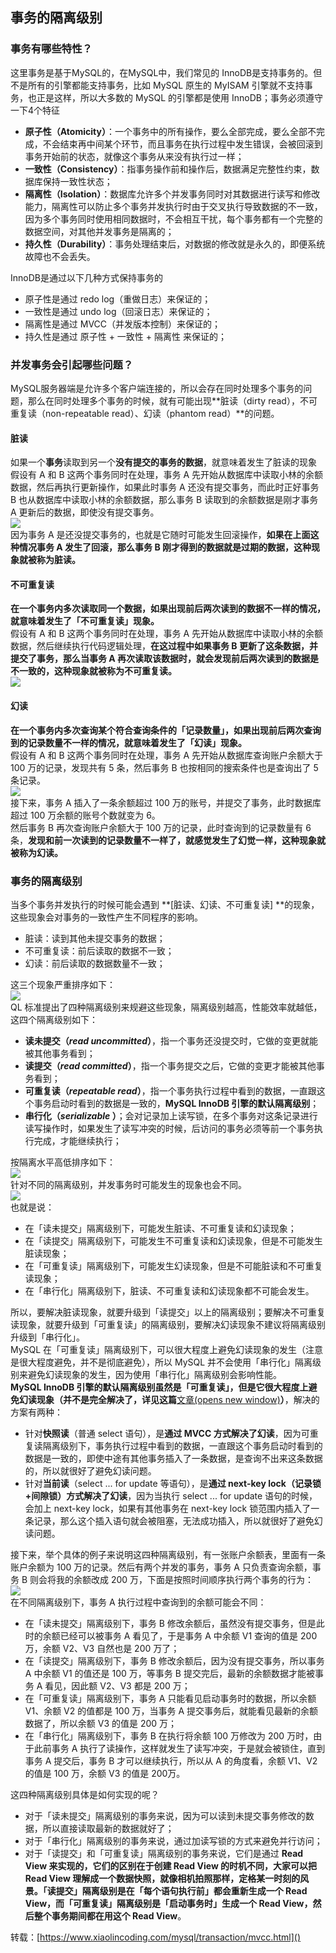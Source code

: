 ## 事务的隔离级别
### 事务有哪些特性？
这里事务是基于MySQL的，在MySQL中，我们常见的 InnoDB是支持事务的。但不是所有的引擎都能支持事务，比如 MySQL 原生的 MyISAM 引擎就不支持事务，也正是这样，所以大多数的 MySQL 的引擎都是使用 InnoDB；事务必须遵守一下4个特征

- **原子性（Atomicity）**：一个事务中的所有操作，要么全部完成，要么全部不完成，不会结束再中间某个环节，而且事务在执行过程中发生错误，会被回滚到事务开始前的状态，就像这个事务从来没有执行过一样；
- **一致性（Consistency）**：指事务操作前和操作后，数据满足完整性约束，数据库保持一致性状态；
- **隔离性（Isolation）**：数据库允许多个并发事务同时对其数据进行读写和修改能力，隔离性可以防止多个事务并发执行时由于交叉执行导致数据的不一致，因为多个事务同时使用相同数据时，不会相互干扰，每个事务都有一个完整的数据空间，对其他并发事务是隔离的；
- **持久性（Durability）**：事务处理结束后，对数据的修改就是永久的，即便系统故障也不会丢失。

InnoDB是通过以下几种方式保持事务的

- 原子性是通过 redo log（重做日志）来保证的；
- 一致性是通过 undo log（回滚日志）来保证的；
- 隔离性是通过 MVCC（并发版本控制）来保证的；
- 持久性是通过 原子性 + 一致性 + 隔离性 来保证的；
### 并发事务会引起哪些问题？
MySQL服务器端是允许多个客户端连接的，所以会存在同时处理多个事务的问题，那么在同时处理多个事务的时候，就有可能出现**脏读（dirty read），不可重复读（non-repeatable read）、幻读（phantom read）**的问题。
#### 脏读
如果一个**事务**读取到另一个**没有提交的事务的数据**，就意味着发生了脏读的现象<br />假设有 A 和 B 这两个事务同时在处理，事务 A 先开始从数据库中读取小林的余额数据，然后再执行更新操作，如果此时事务 A 还没有提交事务，而此时正好事务 B 也从数据库中读取小林的余额数据，那么事务 B 读取到的余额数据是刚才事务 A 更新后的数据，即使没有提交事务。<br />![](https://cdn.nlark.com/yuque/0/2024/png/22796888/1712888108087-2161f354-0a86-4a9c-9157-6d029df975ec.png#averageHue=%23f9f6f1&clientId=u934178b2-8c7e-4&from=paste&id=u106841ad&originHeight=420&originWidth=1080&originalType=url&ratio=1.25&rotation=0&showTitle=false&status=done&style=none&taskId=u75cb65fc-e507-4394-83f9-f093fba25b2&title=#averageHue=%23f9f6f1&from=url&id=L1POl&originHeight=420&originWidth=1080&originalType=binary&ratio=1&rotation=0&showTitle=false&status=done&style=none&title=)<br />因为事务 A 是还没提交事务的，也就是它随时可能发生回滚操作，**如果在上面这种情况事务 A 发生了回滚，那么事务 B 刚才得到的数据就是过期的数据，这种现象就被称为脏读。**
#### 不可重复读
**在一个事务内多次读取同一个数据，如果出现前后两次读到的数据不一样的情况，就意味着发生了「不可重复读」现象。**<br />假设有 A 和 B 这两个事务同时在处理，事务 A 先开始从数据库中读取小林的余额数据，然后继续执行代码逻辑处理，**在这过程中如果事务 B 更新了这条数据，并提交了事务，那么当事务 A 再次读取该数据时，就会发现前后两次读到的数据是不一致的，这种现象就被称为不可重复读。**<br />![](https://cdn.nlark.com/yuque/0/2024/png/22796888/1712888207729-a33d5799-81a1-463a-9005-0e4fb417f6f1.png#averageHue=%23f9f7f0&clientId=u934178b2-8c7e-4&from=paste&id=ub99d2a11&originHeight=486&originWidth=1080&originalType=url&ratio=1.25&rotation=0&showTitle=false&status=done&style=none&taskId=u7ae6a393-de57-4a29-b2f3-f6780d5f97e&title=#averageHue=%23f9f7f0&from=url&id=LZnVd&originHeight=486&originWidth=1080&originalType=binary&ratio=1&rotation=0&showTitle=false&status=done&style=none&title=)
#### 幻读
**在一个事务内多次查询某个符合查询条件的「记录数量」，如果出现前后两次查询到的记录数量不一样的情况，就意味着发生了「幻读」现象。**<br />假设有 A 和 B 这两个事务同时在处理，事务 A 先开始从数据库查询账户余额大于 100 万的记录，发现共有 5 条，然后事务 B 也按相同的搜索条件也是查询出了 5 条记录。<br />![](https://cdn.nlark.com/yuque/0/2024/png/22796888/1712888238388-d9900b36-289b-4cdb-a97e-137800f3bcfc.png#averageHue=%23f8f5ef&clientId=u934178b2-8c7e-4&from=paste&id=u73aa9020&originHeight=312&originWidth=1080&originalType=url&ratio=1.25&rotation=0&showTitle=false&status=done&style=none&taskId=ueccee5e6-61d7-465a-b6c5-9c50821aa01&title=#averageHue=%23f8f5ef&from=url&id=H9KPz&originHeight=312&originWidth=1080&originalType=binary&ratio=1&rotation=0&showTitle=false&status=done&style=none&title=)<br />接下来，事务 A 插入了一条余额超过 100 万的账号，并提交了事务，此时数据库超过 100 万余额的账号个数就变为 6。<br />然后事务 B 再次查询账户余额大于 100 万的记录，此时查询到的记录数量有 6 条，**发现和前一次读到的记录数量不一样了，就感觉发生了幻觉一样，这种现象就被称为幻读。**
### 事务的隔离级别
当多个事务并发执行的时候可能会遇到 **[脏读、幻读、不可重复读] **的现象，这些现象会对事务的一致性产生不同程序的影响。

- 脏读：读到其他未提交事务的数据；
- 不可重复读：前后读取的数据不一致；
- 幻读：前后读取的数据数量不一致；

这三个现象严重排序如下：<br />![](https://cdn.nlark.com/yuque/0/2024/png/22796888/1712888486325-1b39300a-fe50-41c5-b117-29516406da90.png#averageHue=%23f4e8e2&clientId=u934178b2-8c7e-4&from=paste&id=u84bd6b83&originHeight=140&originWidth=677&originalType=url&ratio=1.25&rotation=0&showTitle=false&status=done&style=none&taskId=udcca6eb4-1517-4493-bf17-845c53cec4f&title=#averageHue=%23f4e8e2&from=url&id=uEuBj&originHeight=140&originWidth=677&originalType=binary&ratio=1&rotation=0&showTitle=false&status=done&style=none&title=)<br />QL 标准提出了四种隔离级别来规避这些现象，隔离级别越高，性能效率就越低，这四个隔离级别如下：

- **读未提交（_read uncommitted_）**，指一个事务还没提交时，它做的变更就能被其他事务看到；
- **读提交（_read committed_）**，指一个事务提交之后，它做的变更才能被其他事务看到；
- **可重复读（_repeatable read_）**，指一个事务执行过程中看到的数据，一直跟这个事务启动时看到的数据是一致的，**MySQL InnoDB 引擎的默认隔离级别**；
- **串行化（_serializable_ ）**；会对记录加上读写锁，在多个事务对这条记录进行读写操作时，如果发生了读写冲突的时候，后访问的事务必须等前一个事务执行完成，才能继续执行；

按隔离水平高低排序如下：<br />![](https://cdn.nlark.com/yuque/0/2024/png/22796888/1712889056259-f797f79a-9881-4e6c-89c6-6d14b1d40844.png#averageHue=%23f5ebe3&clientId=u934178b2-8c7e-4&from=paste&id=uc07bb983&originHeight=144&originWidth=962&originalType=url&ratio=1.25&rotation=0&showTitle=false&status=done&style=none&taskId=ub7e0de66-162f-4b28-8d3d-1e0a8dcee6e&title=#averageHue=%23f5ebe3&from=url&id=tOLmm&originHeight=144&originWidth=962&originalType=binary&ratio=1&rotation=0&showTitle=false&status=done&style=none&title=)<br />针对不同的隔离级别，并发事务时可能发生的现象也会不同。<br />![](https://cdn.nlark.com/yuque/0/2024/png/22796888/1712889056324-7176a1a8-3c50-4f9f-a4e7-2e37da9e6f70.png#averageHue=%23f7f6e0&clientId=u934178b2-8c7e-4&from=paste&id=u250a3761&originHeight=464&originWidth=1080&originalType=url&ratio=1.25&rotation=0&showTitle=false&status=done&style=none&taskId=ua2fbd764-c2b7-4126-a22f-07e18780c0e&title=#averageHue=%23f7f6e0&from=url&id=HJAaw&originHeight=464&originWidth=1080&originalType=binary&ratio=1&rotation=0&showTitle=false&status=done&style=none&title=)<br />也就是说：

- 在「读未提交」隔离级别下，可能发生脏读、不可重复读和幻读现象；
- 在「读提交」隔离级别下，可能发生不可重复读和幻读现象，但是不可能发生脏读现象；
- 在「可重复读」隔离级别下，可能发生幻读现象，但是不可能脏读和不可重复读现象；
- 在「串行化」隔离级别下，脏读、不可重复读和幻读现象都不可能会发生。

所以，要解决脏读现象，就要升级到「读提交」以上的隔离级别；要解决不可重复读现象，就要升级到「可重复读」的隔离级别，要解决幻读现象不建议将隔离级别升级到「串行化」。<br />MySQL 在「可重复读」隔离级别下，可以很大程度上避免幻读现象的发生（注意是很大程度避免，并不是彻底避免），所以 MySQL 并不会使用「串行化」隔离级别来避免幻读现象的发生，因为使用「串行化」隔离级别会影响性能。<br />**MySQL InnoDB 引擎的默认隔离级别虽然是「可重复读」，但是它很大程度上避免幻读现象（并不是完全解决了，详见这篇**[文章(opens new window)]()**）**，解决的方案有两种：

- 针对**快照读**（普通 select 语句），是**通过 MVCC 方式解决了幻读**，因为可重复读隔离级别下，事务执行过程中看到的数据，一直跟这个事务启动时看到的数据是一致的，即使中途有其他事务插入了一条数据，是查询不出来这条数据的，所以就很好了避免幻读问题。
- 针对**当前读**（select ... for update 等语句），是**通过 next-key lock（记录锁+间隙锁）方式解决了幻读**，因为当执行 select ... for update 语句的时候，会加上 next-key lock，如果有其他事务在 next-key lock 锁范围内插入了一条记录，那么这个插入语句就会被阻塞，无法成功插入，所以就很好了避免幻读问题。

接下来，举个具体的例子来说明这四种隔离级别，有一张账户余额表，里面有一条账户余额为 100 万的记录。然后有两个并发的事务，事务 A 只负责查询余额，事务 B 则会将我的余额改成 200 万，下面是按照时间顺序执行两个事务的行为：<br />![](https://cdn.nlark.com/yuque/0/2024/png/22796888/1712889056191-5e9fac1e-0301-48d2-af14-04b9569c934b.png#averageHue=%23e3ea9d&clientId=u934178b2-8c7e-4&from=paste&id=u21dbfcf3&originHeight=542&originWidth=452&originalType=url&ratio=1.25&rotation=0&showTitle=false&status=done&style=none&taskId=u31a90ef5-e686-479b-8581-3c18a79d726&title=#averageHue=%23e3ea9d&from=url&id=XzsfX&originHeight=542&originWidth=452&originalType=binary&ratio=1&rotation=0&showTitle=false&status=done&style=none&title=)<br />在不同隔离级别下，事务 A 执行过程中查询到的余额可能会不同：

- 在「读未提交」隔离级别下，事务 B 修改余额后，虽然没有提交事务，但是此时的余额已经可以被事务 A 看见了，于是事务 A 中余额 V1 查询的值是 200 万，余额 V2、V3 自然也是 200 万了；
- 在「读提交」隔离级别下，事务 B 修改余额后，因为没有提交事务，所以事务 A 中余额 V1 的值还是 100 万，等事务 B 提交完后，最新的余额数据才能被事务 A 看见，因此额 V2、V3 都是 200 万；
- 在「可重复读」隔离级别下，事务 A 只能看见启动事务时的数据，所以余额 V1、余额 V2 的值都是 100 万，当事务 A 提交事务后，就能看见最新的余额数据了，所以余额 V3 的值是 200 万；
- 在「串行化」隔离级别下，事务 B 在执行将余额 100 万修改为 200 万时，由于此前事务 A 执行了读操作，这样就发生了读写冲突，于是就会被锁住，直到事务 A 提交后，事务 B 才可以继续执行，所以从 A 的角度看，余额 V1、V2 的值是 100 万，余额 V3 的值是 200万。

这四种隔离级别具体是如何实现的呢？

- 对于「读未提交」隔离级别的事务来说，因为可以读到未提交事务修改的数据，所以直接读取最新的数据就好了；
- 对于「串行化」隔离级别的事务来说，通过加读写锁的方式来避免并行访问；
- 对于「读提交」和「可重复读」隔离级别的事务来说，它们是通过 **Read View 来实现的，它们的区别在于创建 Read View 的时机不同，大家可以把 Read View 理解成一个数据快照，就像相机拍照那样，定格某一时刻的风景。「读提交」隔离级别是在「每个语句执行前」都会重新生成一个 Read View，而「可重复读」隔离级别是「启动事务时」生成一个 Read View，然后整个事务期间都在用这个 Read View**。

转载：[https://www.xiaolincoding.com/mysql/transaction/mvcc.html]()
